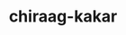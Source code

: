 ---
title: chiraag-kakar
github: https://github.com/chiraag-kakar
mode: light
transition: 1s
score: 66.2
archetype:
- Code
- Minimalistic
---
